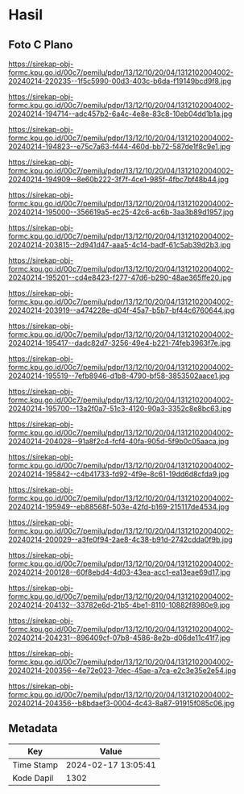 # Hasil

## Foto C Plano

https://sirekap-obj-formc.kpu.go.id/00c7/pemilu/pdpr/13/12/10/20/04/1312102004002-20240214-220235--1f5c5990-00d3-403c-b6da-f19149bcd9f8.jpg

https://sirekap-obj-formc.kpu.go.id/00c7/pemilu/pdpr/13/12/10/20/04/1312102004002-20240214-194714--adc457b2-6a4c-4e8e-83c8-10eb04dd1b1a.jpg

https://sirekap-obj-formc.kpu.go.id/00c7/pemilu/pdpr/13/12/10/20/04/1312102004002-20240214-194823--e75c7a63-f444-460d-bb72-587de1f8c9e1.jpg

https://sirekap-obj-formc.kpu.go.id/00c7/pemilu/pdpr/13/12/10/20/04/1312102004002-20240214-194909--8e60b222-3f7f-4ce1-985f-4fbc7bf48b44.jpg

https://sirekap-obj-formc.kpu.go.id/00c7/pemilu/pdpr/13/12/10/20/04/1312102004002-20240214-195000--356619a5-ec25-42c6-ac6b-3aa3b89d1957.jpg

https://sirekap-obj-formc.kpu.go.id/00c7/pemilu/pdpr/13/12/10/20/04/1312102004002-20240214-203815--2d941d47-aaa5-4c14-badf-61c5ab39d2b3.jpg

https://sirekap-obj-formc.kpu.go.id/00c7/pemilu/pdpr/13/12/10/20/04/1312102004002-20240214-195201--cd4e8423-f277-47d6-b290-48ae365ffe20.jpg

https://sirekap-obj-formc.kpu.go.id/00c7/pemilu/pdpr/13/12/10/20/04/1312102004002-20240214-203919--a474228e-d04f-45a7-b5b7-bf44c6760644.jpg

https://sirekap-obj-formc.kpu.go.id/00c7/pemilu/pdpr/13/12/10/20/04/1312102004002-20240214-195417--dadc82d7-3256-49e4-b221-74feb3963f7e.jpg

https://sirekap-obj-formc.kpu.go.id/00c7/pemilu/pdpr/13/12/10/20/04/1312102004002-20240214-195519--7efb8946-d1b8-4790-bf58-3853502aace1.jpg

https://sirekap-obj-formc.kpu.go.id/00c7/pemilu/pdpr/13/12/10/20/04/1312102004002-20240214-195700--13a2f0a7-51c3-4120-90a3-3352c8e8bc63.jpg

https://sirekap-obj-formc.kpu.go.id/00c7/pemilu/pdpr/13/12/10/20/04/1312102004002-20240214-204028--91a8f2c4-fcf4-40fa-905d-5f9b0c05aaca.jpg

https://sirekap-obj-formc.kpu.go.id/00c7/pemilu/pdpr/13/12/10/20/04/1312102004002-20240214-195842--c4b41733-fd92-4f9e-8c61-19dd6d8cfda9.jpg

https://sirekap-obj-formc.kpu.go.id/00c7/pemilu/pdpr/13/12/10/20/04/1312102004002-20240214-195949--eb88568f-503e-42fd-b169-215117de4534.jpg

https://sirekap-obj-formc.kpu.go.id/00c7/pemilu/pdpr/13/12/10/20/04/1312102004002-20240214-200029--a3fe0f94-2ae8-4c38-b91d-2742cdda0f9b.jpg

https://sirekap-obj-formc.kpu.go.id/00c7/pemilu/pdpr/13/12/10/20/04/1312102004002-20240214-200128--60f8ebd4-4d03-43ea-acc1-ea13eae69d17.jpg

https://sirekap-obj-formc.kpu.go.id/00c7/pemilu/pdpr/13/12/10/20/04/1312102004002-20240214-204132--33782e6d-21b5-4be1-8110-10882f8980e9.jpg

https://sirekap-obj-formc.kpu.go.id/00c7/pemilu/pdpr/13/12/10/20/04/1312102004002-20240214-204231--896409cf-07b8-4586-8e2b-d06de11c41f7.jpg

https://sirekap-obj-formc.kpu.go.id/00c7/pemilu/pdpr/13/12/10/20/04/1312102004002-20240214-200356--4e72e023-7dec-45ae-a7ca-e2c3e35e2e54.jpg

https://sirekap-obj-formc.kpu.go.id/00c7/pemilu/pdpr/13/12/10/20/04/1312102004002-20240214-204356--b8bdaef3-0004-4c43-8a87-91915f085c06.jpg


## Metadata

| Key        | Value               |
| ---------- | ------------------- |
| Time Stamp | 2024-02-17 13:05:41 |
| Kode Dapil | 1302                |



